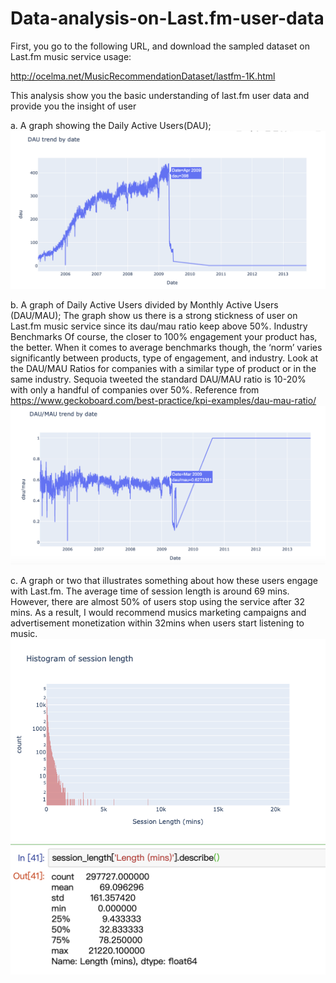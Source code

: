 # Data-analysis-on-Last.fm-user-data

First, you go to the following URL, and download the sampled dataset on Last.fm music service usage:

http://ocelma.net/MusicRecommendationDataset/lastfm-1K.html

This analysis show you the basic understanding of last.fm user data and provide you the insight of user

a. A graph showing the Daily Active Users(DAU);
![image](https://github.com/jazzsun000/Data-analysis-on-Last.fm-user-data/blob/master/data%20visualization/DAU%20trend%20by%20date.png)


b. A graph of Daily Active Users divided by Monthly Active Users (DAU/MAU);
The graph show us there is a strong stickness of user on Last.fm music service since its dau/mau ratio keep above 50%.
Industry Benchmarks
Of course, the closer to 100% engagement your product has, the better. When it comes to average benchmarks though, the ‘norm’ varies significantly between  products, type of engagement, and industry. Look at the DAU/MAU Ratios for companies with a similar type of product or in the same industry.
Sequoia tweeted the standard DAU/MAU ratio is 10-20% with only a handful of companies over 50%.
Reference from https://www.geckoboard.com/best-practice/kpi-examples/dau-mau-ratio/
![DAU/MAU](https://github.com/jazzsun000/Data-analysis-on-Last.fm-user-data/blob/master/data%20visualization/DAU:MAU%20trend%20by%20date.png)


c. A graph or two that illustrates something about how these users engage with Last.fm.
The average time of session length is around 69 mins.
However, there are almost 50% of users stop using the service after 32 mins. As a result, I would recommend musics marketing campaigns and advertisement monetization within 32mins when users start listening to music.
![Histogram of session length](https://github.com/jazzsun000/Data-analysis-on-Last.fm-user-data/blob/master/data%20visualization/Histogram%20of%20session%20length.png)
![Descriptive statistic of session length](https://github.com/jazzsun000/Data-analysis-on-Last.fm-user-data/blob/master/data%20visualization/Descriptive%20statistic%20of%20session%20length.png)

